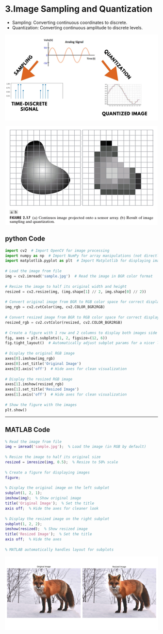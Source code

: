 # 3.Image Sampling and Quantization

- Sampling: Converting continuous coordinates to discrete.
- Quantization: Converting continuous amplitude to discrete levels.



![alt](photows/SamplingandQuantization2.png)


![alt](photows/Picture4.png)

## python Code 

```python
import cv2  # Import OpenCV for image processing
import numpy as np  # Import NumPy for array manipulations (not directly used here but commonly imported)
import matplotlib.pyplot as plt  # Import Matplotlib for displaying images

# Load the image from file
img = cv2.imread('sample.jpg')  # Read the image in BGR color format

# Resize the image to half its original width and height
resized = cv2.resize(img, (img.shape[1] // 2, img.shape[0] // 2))

# Convert original image from BGR to RGB color space for correct display in Matplotlib
img_rgb = cv2.cvtColor(img, cv2.COLOR_BGR2RGB)

# Convert resized image from BGR to RGB color space for correct display
resized_rgb = cv2.cvtColor(resized, cv2.COLOR_BGR2RGB)

# Create a figure with 1 row and 2 columns to display both images side by side
fig, axes = plt.subplots(1, 2, figsize=(12, 6))
fig.tight_layout()  # Automatically adjust subplot params for a nicer layout

# Display the original RGB image
axes[0].imshow(img_rgb)
axes[0].set_title('Original Image')
axes[0].axis('off')  # Hide axes for clean visualization

# Display the resized RGB image
axes[1].imshow(resized_rgb)
axes[1].set_title('Resized Image')
axes[1].axis('off')  # Hide axes for clean visualization

# Show the figure with the images
plt.show()

```
---

## MATLAB Code

```matlab
% Read the image from file
img = imread('sample.jpg');  % Load the image (in RGB by default)

% Resize the image to half its original size
resized = imresize(img, 0.5);  % Resize to 50% scale

% Create a figure for displaying images
figure;

% Display the original image on the left subplot
subplot(1, 2, 1);
imshow(img);  % Show original image
title('Original Image');  % Set the title
axis off;  % Hide the axes for cleaner look

% Display the resized image on the right subplot
subplot(1, 2, 2);
imshow(resized);  % Show resized image
title('Resized Image');  % Set the title
axis off;  % Hide the axes

% MATLAB automatically handles layout for subplots


```

![alt](photows/ImageSamplingandQuantization.png)


